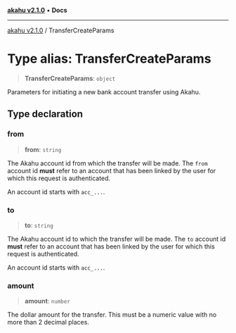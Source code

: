 [**akahu v2.1.0**](../README.md) • **Docs**

***

[akahu v2.1.0](../README.md) / TransferCreateParams

# Type alias: TransferCreateParams

> **TransferCreateParams**: `object`

Parameters for initiating a new bank account transfer using Akahu.

## Type declaration

### from

> **from**: `string`

The Akahu account id from which the transfer will be made. The `from`
account id **must** refer to an account that has been linked by the user
for which this request is authenticated.

An account id starts with `acc_...`.

### to

> **to**: `string`

The Akahu account id to which the transfer will be made. The `to`
account id **must** refer to an account that has been linked by the user
for which this request is authenticated.

An account id starts with `acc_...`.

### amount

> **amount**: `number`

The dollar amount for the transfer. This must be a numeric value with no more
than 2 decimal places.
